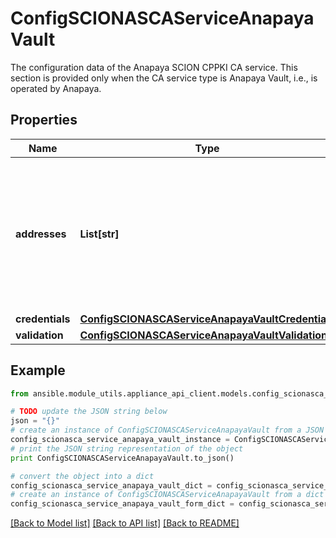 # ConfigSCIONASCAServiceAnapayaVault

The configuration data of the Anapaya SCION CPPKI CA service. This section is provided only when the CA service type is Anapaya Vault, i.e., is operated by Anapaya.

## Properties
Name | Type | Description | Notes
------------ | ------------- | ------------- | -------------
**addresses** | **List[str]** | The list of addresses where the Anapaya Vault backend can be reached. This list must be non-empty. | [optional] 
**credentials** | [**ConfigSCIONASCAServiceAnapayaVaultCredentials**](ConfigSCIONASCAServiceAnapayaVaultCredentials.md) |  | [optional] 
**validation** | [**ConfigSCIONASCAServiceAnapayaVaultValidation**](ConfigSCIONASCAServiceAnapayaVaultValidation.md) |  | [optional] 

## Example

```python
from ansible.module_utils.appliance_api_client.models.config_scionasca_service_anapaya_vault import ConfigSCIONASCAServiceAnapayaVault

# TODO update the JSON string below
json = "{}"
# create an instance of ConfigSCIONASCAServiceAnapayaVault from a JSON string
config_scionasca_service_anapaya_vault_instance = ConfigSCIONASCAServiceAnapayaVault.from_json(json)
# print the JSON string representation of the object
print ConfigSCIONASCAServiceAnapayaVault.to_json()

# convert the object into a dict
config_scionasca_service_anapaya_vault_dict = config_scionasca_service_anapaya_vault_instance.to_dict()
# create an instance of ConfigSCIONASCAServiceAnapayaVault from a dict
config_scionasca_service_anapaya_vault_form_dict = config_scionasca_service_anapaya_vault.from_dict(config_scionasca_service_anapaya_vault_dict)
```
[[Back to Model list]](../README.md#documentation-for-models) [[Back to API list]](../README.md#documentation-for-api-endpoints) [[Back to README]](../README.md)


